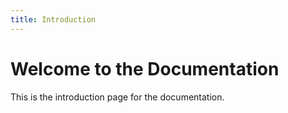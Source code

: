 ```yaml
---
title: Introduction
---
```


# Welcome to the Documentation

This is the introduction page for the documentation.